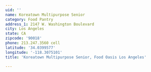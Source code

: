 ```yaml
---
uid: ''
name: Koreatown Multipurpose Senior
category: Food Pantry
address_1: 2147 W. Washington Boulevard
city: Los Angeles
state: CA
zipcode: '90018'
phone: 213.247.3560 cell
latitude: '34.0399577'
longitude: '-118.3075101'
title: 'Koreatown Multipurpose Senior, Food Oasis Los Angeles'

---
```


